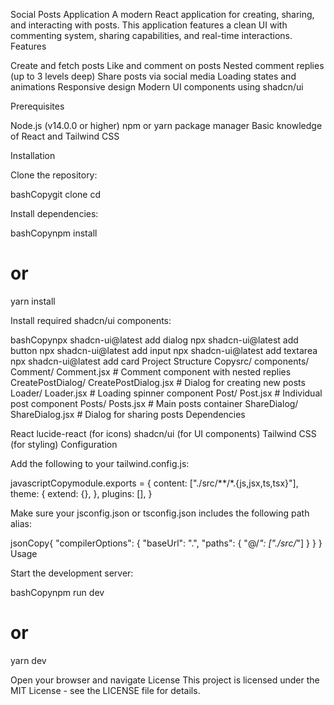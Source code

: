Social Posts Application
A modern React application for creating, sharing, and interacting with posts. This application features a clean UI with commenting system, sharing capabilities, and real-time interactions.
Features

Create and fetch posts
Like and comment on posts
Nested comment replies (up to 3 levels deep)
Share posts via social media
Loading states and animations
Responsive design
Modern UI components using shadcn/ui

Prerequisites

Node.js (v14.0.0 or higher)
npm or yarn package manager
Basic knowledge of React and Tailwind CSS

Installation

Clone the repository:

bashCopygit clone <your-repository-url>
cd <project-directory>

Install dependencies:

bashCopynpm install
# or
yarn install

Install required shadcn/ui components:

bashCopynpx shadcn-ui@latest add dialog
npx shadcn-ui@latest add button
npx shadcn-ui@latest add input
npx shadcn-ui@latest add textarea
npx shadcn-ui@latest add card
Project Structure
Copysrc/
  components/
    Comment/
      Comment.jsx        # Comment component with nested replies
    CreatePostDialog/
      CreatePostDialog.jsx  # Dialog for creating new posts
    Loader/
      Loader.jsx        # Loading spinner component
    Post/
      Post.jsx          # Individual post component
    Posts/
      Posts.jsx         # Main posts container
    ShareDialog/
      ShareDialog.jsx   # Dialog for sharing posts
Dependencies

React
lucide-react (for icons)
shadcn/ui (for UI components)
Tailwind CSS (for styling)
Configuration

Add the following to your tailwind.config.js:

javascriptCopymodule.exports = {
  content: ["./src/**/*.{js,jsx,ts,tsx}"],
  theme: {
    extend: {},
  },
  plugins: [],
}

Make sure your jsconfig.json or tsconfig.json includes the following path alias:

jsonCopy{
  "compilerOptions": {
    "baseUrl": ".",
    "paths": {
      "@/*": ["./src/*"]
    }
  }
}
Usage

Start the development server:

bashCopynpm run dev
# or
yarn dev

Open your browser and navigate 
License
This project is licensed under the MIT License - see the LICENSE file for details.
